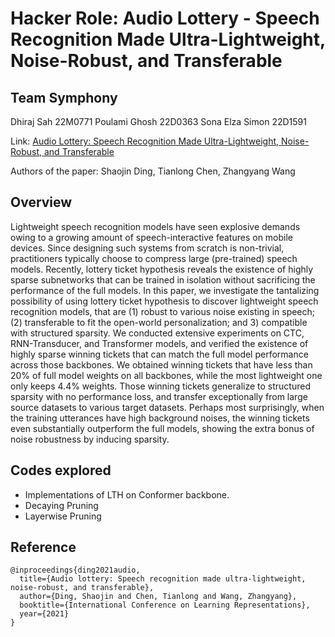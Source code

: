 # Hacker Role: Audio Lottery - Speech Recognition Made Ultra-Lightweight, Noise-Robust, and Transferable

## Team Symphony
Dhiraj Sah 22M0771
Poulami Ghosh 22D0363
Sona Elza Simon 22D1591

Link: [Audio Lottery: Speech Recognition Made Ultra-Lightweight, Noise-Robust, and Transferable](https://openreview.net/pdf?id=9Nk6AJkVYB)

Authors of the paper: Shaojin Ding, Tianlong Chen, Zhangyang Wang

## Overview
Lightweight speech recognition models have seen explosive demands owing to a growing amount of speech-interactive features on mobile devices. Since designing such systems from scratch is non-trivial, practitioners typically choose to compress large (pre-trained) speech models. Recently, lottery ticket hypothesis reveals the existence of highly sparse subnetworks that can be trained in isolation without sacrificing the performance of the full models. In this paper, we investigate the tantalizing possibility of using lottery ticket hypothesis to discover lightweight speech recognition models, that are (1) robust to various noise existing in speech; (2) transferable to fit the open-world personalization; and 3) compatible with structured sparsity. We conducted extensive experiments on CTC, RNN-Transducer, and Transformer models, and verified the existence of highly sparse winning tickets that can match the full model performance across those backbones. We obtained winning tickets that have less than 20% of full model weights on all backbones, while the most lightweight one only keeps 4.4% weights. Those winning tickets generalize to structured sparsity with no performance loss, and transfer exceptionally from large source datasets to various target datasets. Perhaps most surprisingly, when the training utterances have high background noises, the winning tickets even substantially outperform the full models, showing the extra bonus of noise robustness by inducing sparsity.

## Codes explored
* Implementations of LTH on Conformer backbone. 
* Decaying Pruning
* Layerwise Pruning


## Reference

```
@inproceedings{ding2021audio,
  title={Audio lottery: Speech recognition made ultra-lightweight, noise-robust, and transferable},
  author={Ding, Shaojin and Chen, Tianlong and Wang, Zhangyang},
  booktitle={International Conference on Learning Representations},
  year={2021}
}
``` 
